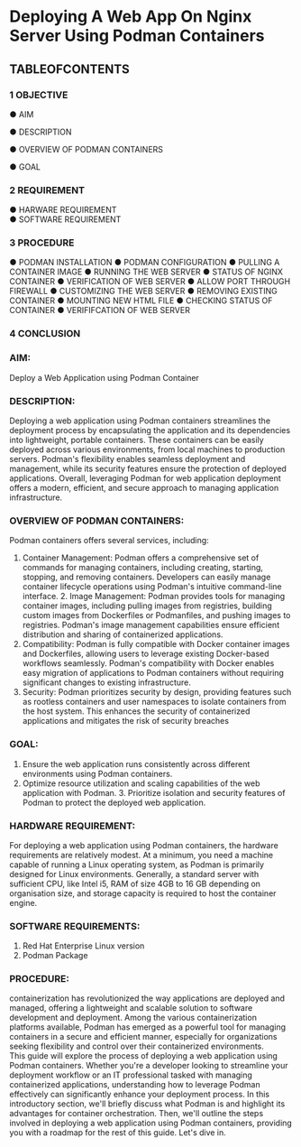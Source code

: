 # Deploying A Web App On Nginx Server Using Podman Containers #
## TABLEOFCONTENTS ##
 
### 1 OBJECTIVE ###

●	AIM

●	DESCRIPTION

●	OVERVIEW OF PODMAN CONTAINERS

●	GOAL

### 2 REQUIREMENT ###

●	HARWARE REQUIREMENT  
●	SOFTWARE REQUIREMENT

### 3 PROCEDURE ###

●	PODMAN INSTALLATION 
●	PODMAN CONFIGURATION 
●	PULLING A CONTAINER IMAGE 
● RUNNING THE WEB SERVER 
●	STATUS OF NGINX CONTAINER 
●	VERIFICATION OF WEB SERVER 
●	ALLOW PORT THROUGH FIREWALL 
●	CUSTOMIZING THE WEB SERVER 
●	REMOVING EXISTING CONTAINER 
●	MOUNTING NEW HTML FILE 
●	CHECKING STATUS OF CONTAINER 
●	VERIFIFCATION OF WEB SERVER 

### 4 CONCLUSION ###
 
 
 
 
### AIM: ###

Deploy a Web Application using Podman Container

### DESCRIPTION: ###

Deploying a web application using Podman containers streamlines the deployment process by encapsulating the application and its dependencies into lightweight, portable containers. These containers can be easily deployed across various environments, from local machines to production servers. Podman's flexibility enables seamless deployment and management, while its security features ensure the protection of deployed applications. Overall, leveraging Podman for web application deployment offers a modern, efficient, and secure approach to managing application infrastructure. 

### OVERVIEW OF PODMAN CONTAINERS: ###

Podman containers offers several services, including: 
1. Container Management: Podman offers a comprehensive set of commands for managing containers, including creating, starting, stopping, and removing containers. Developers can easily manage container lifecycle operations using Podman's intuitive command-line interface. 2. Image Management: Podman provides tools for managing container images, including pulling images from registries, building custom images from Dockerfiles or Podmanfiles, and pushing images to registries. Podman's image management capabilities ensure efficient distribution and sharing of containerized applications. 
3.	Compatibility: Podman is fully compatible with Docker container images and Dockerfiles, allowing users to leverage existing Docker-based workflows seamlessly. Podman's compatibility with Docker enables easy migration of applications to Podman containers without requiring significant changes to existing infrastructure. 
4.	Security: Podman prioritizes security by design, providing features such as rootless containers and user namespaces to isolate containers from the host system. This enhances the security of containerized applications and mitigates the risk of security breaches 

### GOAL: ###

1.	Ensure the web application runs consistently across different environments using Podman containers.  	 	 	 	 	 	 	 	 	 	       
2.	Optimize resource utilization and scaling capabilities of the web application with Podman.        3. Prioritize isolation and security features of Podman to protect the deployed web application.
 	 
 
### HARDWARE REQUIREMENT: ### 

For deploying a web application using Podman containers, the hardware requirements are relatively modest. At a minimum, you need a machine capable of running a Linux operating system, as Podman is primarily designed for Linux environments. Generally, a standard server with sufficient CPU, like Intel i5, RAM of size 4GB to 16 GB depending on organisation size, and storage capacity is required to host the container engine.         
 	 	 	 	 	 	 	 	 	 	 	 
 	 	 	 	 	 	 	 	 	 	     
### SOFTWARE REQUIREMENTS: ### 	 	 	 	 	 	 
 	 	 	 	 	 	 	 	 	 	 	 	     
1.	Red Hat Enterprise Linux version 	 	 	 	 	 	 	 	     
2.	Podman Package 	 	 	 	 	 	 	 	 	 

### PROCEDURE: ###

containerization has revolutionized the way applications are deployed and managed, offering a lightweight and scalable solution to software development and deployment. Among the various containerization platforms available, Podman has emerged as a powerful tool for managing containers in a secure and efficient manner, especially for organizations seeking flexibility and control over their containerized environments. 	 	 	 	 	 	 	 	 	 	 	 	              
This guide will explore the process of deploying a web application using Podman containers. Whether you're a developer looking to streamline your deployment workflow or an IT professional tasked with managing containerized applications, understanding how to leverage Podman effectively can significantly enhance your deployment process.
In this introductory section, we'll briefly discuss what Podman is and highlight its advantages for container orchestration. Then, we'll outline the steps involved in deploying a web application using Podman containers, providing you with a roadmap for the rest of this guide. Let's dive in.  
